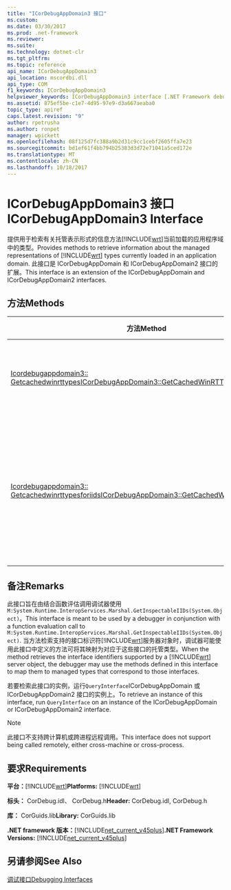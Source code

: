 ```yaml
---
title: "ICorDebugAppDomain3 接口"
ms.custom: 
ms.date: 03/30/2017
ms.prod: .net-framework
ms.reviewer: 
ms.suite: 
ms.technology: dotnet-clr
ms.tgt_pltfrm: 
ms.topic: reference
api_name: ICorDebugAppDomain3
api_location: mscordbi.dll
api_type: COM
f1_keywords: ICorDebugAppDomain3
helpviewer_keywords: ICorDebugAppDomain3 interface [.NET Framework debugging]
ms.assetid: 875ef5be-c1e7-4d95-97e9-d3a667aeaba0
topic_type: apiref
caps.latest.revision: "9"
author: rpetrusha
ms.author: ronpet
manager: wpickett
ms.openlocfilehash: 08f125d7fc388a9b2d31c9cc1cebf2605ffa7e23
ms.sourcegitcommit: bd1ef61f4bb794b25383d3d72e71041a5ced172e
ms.translationtype: MT
ms.contentlocale: zh-CN
ms.lasthandoff: 10/18/2017
---
```

# <a name="icordebugappdomain3-interface"></a><span data-ttu-id="982cd-102">ICorDebugAppDomain3 接口</span><span class="sxs-lookup"><span data-stu-id="982cd-102">ICorDebugAppDomain3 Interface</span></span>
<span data-ttu-id="982cd-103">提供用于检索有关托管表示形式的信息方法[!INCLUDE[wrt](../../../../includes/wrt-md.md)]当前加载的应用程序域中的类型。</span><span class="sxs-lookup"><span data-stu-id="982cd-103">Provides methods to retrieve information about the managed representations of [!INCLUDE[wrt](../../../../includes/wrt-md.md)] types currently loaded in an application domain.</span></span> <span data-ttu-id="982cd-104">此接口是 ICorDebugAppDomain 和 ICorDebugAppDomain2 接口的扩展。</span><span class="sxs-lookup"><span data-stu-id="982cd-104">This interface is an extension of the ICorDebugAppDomain and ICorDebugAppDomain2 interfaces.</span></span>  
  
## <a name="methods"></a><span data-ttu-id="982cd-105">方法</span><span class="sxs-lookup"><span data-stu-id="982cd-105">Methods</span></span>  
  
|<span data-ttu-id="982cd-106">方法</span><span class="sxs-lookup"><span data-stu-id="982cd-106">Method</span></span>|<span data-ttu-id="982cd-107">描述</span><span class="sxs-lookup"><span data-stu-id="982cd-107">Description</span></span>|  
|------------|-----------------|  
|[<span data-ttu-id="982cd-108">Icordebugappdomain3:: Getcachedwinrttypes</span><span class="sxs-lookup"><span data-stu-id="982cd-108">ICorDebugAppDomain3::GetCachedWinRTTypes</span></span>](../../../../docs/framework/unmanaged-api/debugging/icordebugappdomain3-getcachedwinrttypes-method.md)|<span data-ttu-id="982cd-109">获取所有缓存的枚举数[!INCLUDE[wrt](../../../../includes/wrt-md.md)]类型。</span><span class="sxs-lookup"><span data-stu-id="982cd-109">Gets an enumerator for all cached [!INCLUDE[wrt](../../../../includes/wrt-md.md)] types.</span></span>|  
|[<span data-ttu-id="982cd-110">Icordebugappdomain3:: Getcachedwinrttypesforiids</span><span class="sxs-lookup"><span data-stu-id="982cd-110">ICorDebugAppDomain3::GetCachedWinRTTypesForIIDs</span></span>](../../../../docs/framework/unmanaged-api/debugging/icordebugappdomain3-getcachedwinrttypesforiids-method.md)|<span data-ttu-id="982cd-111">获取一个枚举器，为缓存[!INCLUDE[wrt](../../../../includes/wrt-md.md)]应用程序域中的类型基于其接口标识符。</span><span class="sxs-lookup"><span data-stu-id="982cd-111">Gets an enumerator for cached [!INCLUDE[wrt](../../../../includes/wrt-md.md)] types in an application domain based on their interface identifiers.</span></span>|  
  
## <a name="remarks"></a><span data-ttu-id="982cd-112">备注</span><span class="sxs-lookup"><span data-stu-id="982cd-112">Remarks</span></span>  
 <span data-ttu-id="982cd-113">此接口旨在由结合函数评估调用调试器使用`M:System.Runtime.InteropServices.Marshal.GetInspectableIIDs(System.Object)`。</span><span class="sxs-lookup"><span data-stu-id="982cd-113">This interface is meant to be used by a debugger in conjunction with a function evaluation call to `M:System.Runtime.InteropServices.Marshal.GetInspectableIIDs(System.Object)`.</span></span> <span data-ttu-id="982cd-114">当方法检索支持的接口标识符[!INCLUDE[wrt](../../../../includes/wrt-md.md)]服务器对象时，调试器可能使用此接口中定义的方法可将其映射为对应于这些接口的托管类型。</span><span class="sxs-lookup"><span data-stu-id="982cd-114">When the method retrieves the interface identifiers supported by a [!INCLUDE[wrt](../../../../includes/wrt-md.md)] server object, the debugger may use the methods defined in this interface to map them to managed types that correspond to those interfaces.</span></span>  
  
 <span data-ttu-id="982cd-115">若要检索此接口的实例，运行`QueryInterface`ICorDebugAppDomain 或 ICorDebugAppDomain2 接口的实例上。</span><span class="sxs-lookup"><span data-stu-id="982cd-115">To retrieve an instance of this interface, run `QueryInterface` on an instance of the ICorDebugAppDomain or ICorDebugAppDomain2 interface.</span></span>  
  
> [!NOTE]
>  <span data-ttu-id="982cd-116">此接口不支持跨计算机或跨进程远程调用。</span><span class="sxs-lookup"><span data-stu-id="982cd-116">This interface does not support being called remotely, either cross-machine or cross-process.</span></span>  
  
## <a name="requirements"></a><span data-ttu-id="982cd-117">要求</span><span class="sxs-lookup"><span data-stu-id="982cd-117">Requirements</span></span>  
 <span data-ttu-id="982cd-118">**平台：**[!INCLUDE[wrt](../../../../includes/wrt-md.md)]</span><span class="sxs-lookup"><span data-stu-id="982cd-118">**Platforms:** [!INCLUDE[wrt](../../../../includes/wrt-md.md)]</span></span>  
  
 <span data-ttu-id="982cd-119">**标头：** CorDebug.idl、 CorDebug.h</span><span class="sxs-lookup"><span data-stu-id="982cd-119">**Header:** CorDebug.idl, CorDebug.h</span></span>  
  
 <span data-ttu-id="982cd-120">**库：** CorGuids.lib</span><span class="sxs-lookup"><span data-stu-id="982cd-120">**Library:** CorGuids.lib</span></span>  
  
 <span data-ttu-id="982cd-121">**.NET framework 版本：**[!INCLUDE[net_current_v45plus](../../../../includes/net-current-v45plus-md.md)]</span><span class="sxs-lookup"><span data-stu-id="982cd-121">**.NET Framework Versions:** [!INCLUDE[net_current_v45plus](../../../../includes/net-current-v45plus-md.md)]</span></span>  
  
## <a name="see-also"></a><span data-ttu-id="982cd-122">另请参阅</span><span class="sxs-lookup"><span data-stu-id="982cd-122">See Also</span></span>  
 [<span data-ttu-id="982cd-123">调试接口</span><span class="sxs-lookup"><span data-stu-id="982cd-123">Debugging Interfaces</span></span>](../../../../docs/framework/unmanaged-api/debugging/debugging-interfaces.md)
